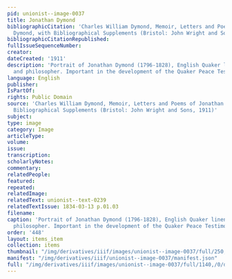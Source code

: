 ```yaml
---
pid: unionist--image-0037
title: Jonathan Dymond
bibliographicCitation: 'Charles William Dymond, Memoir, Letters and Poems of Jonathan
  Dymond, with Bibliographical Supplements (Bristol: John Wright and Sons, 1911)'
bibliographicCitationRepublished: 
fullIssueSequenceNumber: 
creator: 
dateCreated: '1911'
description: 'Portrait of Jonathan Dymond (1796-1828), English Quaker linen-draper
  and philosopher. Important in the development of the Quaker Peace Testimony '
language: English
publisher: 
IsPartOf: 
rights: Public Domain
source: 'Charles William Dymond, Memoir, Letters and Poems of Jonathan Dymond, with
  Bibliographical Supplements (Bristol: John Wright and Sons, 1911)'
subject: 
type: image
category: Image
articleType: 
volume: 
issue: 
transcription: 
scholarlyNotes: 
commentary: 
relatedPeople: 
featured: 
repeated: 
relatedImage: 
relatedText: unionist--text-0239
relatedTextIssue: 1834-03-13 p.01.03
filename: 
caption: 'Portrait of Jonathan Dymond (1796-1828), English Quaker linen-draper and
  philosopher. Important in the development of the Quaker Peace Testimony '
order: '448'
layout: items_item
collection: items
thumbnail: "/img/derivatives/iiif/images/unionist--image-0037/full/250,/0/default.jpg"
manifest: "/img/derivatives/iiif/unionist--image-0037/manifest.json"
full: "/img/derivatives/iiif/images/unionist--image-0037/full/1140,/0/default.jpg"
---
```

